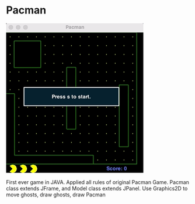 # Pacman
![](pacmangameplay.gif)

First ever game in JAVA. Applied all rules of original Pacman Game. Pacman class extends JFrame, and Model class extends JPanel. Use Graphics2D to move ghosts, draw ghosts, draw Pacman
